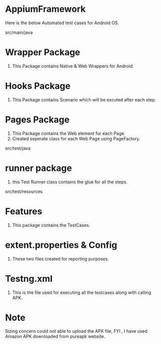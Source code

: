 # AppiumFramework

Here is the below Automated test cases for Android OS.

src/main/java

# Wrapper Package 
 1. This Package contains Native & Web Wrappers for Android.
 
# Hooks Package
 1. This Package contains Scenario which will be excuted after each step.
 
# Pages Package
 1. This Package contains the Web element for each Page. 
 2. Created seperate class for each Web Page using PageFactory.
 
 src/test/java
 # runner package
  1. this Test Runner class contains the glue for all the steps.
 
 src/test/resources
 # Features
 1. This package contains the TestCases.
 
# extent.properties & Config
 1. These two files created for reporting purposes.
 
# Testng.xml 
1. This is the file  used for executing all the testcases along with calling APK.

# Note
Sizing concern could not able to upload the APK file, FYI , I have used Amazon APK downloaded from pureapk website.
